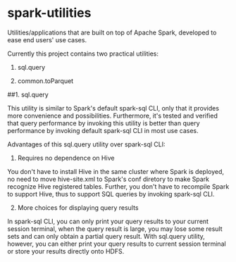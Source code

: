 # spark-utilities
Utilities/applications that are built on top of Apache Spark, developed to ease end users' use cases.

Currently this project contains two practical utilities:

1. sql.query

2. common.toParquet

##1. sql.query

This utility is similar to Spark's default spark-sql CLI, only that it provides more convenience and possibilities. Furthermore, it's tested and verified that query performance by invoking this utility is better than query performance by invoking default spark-sql CLI in most use cases.

Advantages of this sql.query utility over spark-sql CLI:

1) Requires no dependence on Hive

You don't have to install Hive in the same cluster where Spark is deployed, no need to move hive-site.xml to Spark's conf diretory to make Spark recognize Hive registered tables. Further, you don't have to recompile Spark to support Hive, thus to support SQL queries by invoking spark-sql CLI.

2) More choices for displaying query results

In spark-sql CLI, you can only print your query results to your current session terminal, when the query result is large, you may lose some result sets and can only obtain a partial query result. With sql.query utility, however, you can either print your query results to current session terminal or store your results directly onto HDFS.
